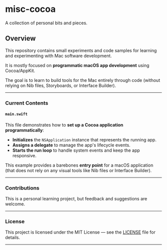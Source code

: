 # **misc-cocoa**  
A collection of personal bits and pieces. 

## Overview  
This repository contains small experiments and code samples for learning and experimenting with Mac software development.

It is mostly focused on **programmatic macOS app development** using Cocoa/AppKit.

The goal is to learn to build tools for the Mac entirely through code (without relying on Nib files, Storyboards, or Interface Builder).

---

### **Current Contents**  

#### `main.swift`  
This file demonstrates how to **set up a Cocoa application programmatically**:  
- **Initializes** the `NSApplication` instance that represents the running app.  
- **Assigns a delegate** to manage the app's lifecycle events.  
- **Starts the run loop** to handle system events and keep the app responsive.

This example provides a barebones **entry point** for a macOS application (that does not rely on any visual tools like Nib files or Interface Builder).

---

### **Contributions**  
This is a personal learning project, but feedback and suggestions are welcome.

---

### **License**  
This project is licensed under the MIT License — see the [LICENSE](./LICENSE) file for details.

---
